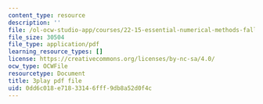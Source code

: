```yaml
---
content_type: resource
description: ''
file: /ol-ocw-studio-app/courses/22-15-essential-numerical-methods-fall-2014/0dd6c018e71833146fff9db8a52d0f4c_NtMOab_nhs0.pdf
file_size: 30504
file_type: application/pdf
learning_resource_types: []
license: https://creativecommons.org/licenses/by-nc-sa/4.0/
ocw_type: OCWFile
resourcetype: Document
title: 3play pdf file
uid: 0dd6c018-e718-3314-6fff-9db8a52d0f4c
---
```

